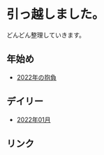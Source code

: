 # 引っ越しました。
どんどん整理していきます。

## 年始め
- [2022年の抱負](2022年の抱負.md)

## デイリー
- [2022年01月](dailynote/202201.md)

## リンク
